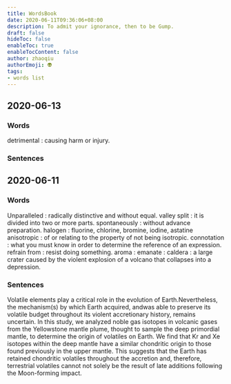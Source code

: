 ```yaml
---
title: WordsBook
date: 2020-06-11T09:36:06+08:00
description: To admit your ignorance, then to be Gump.
draft: false
hideToc: false
enableToc: true
enableTocContent: false
author: zhaoqiu
authorEmoji: 👽
tags: 
- words list
---
```


## 2020-06-13

### Words

detrimental : causing harm or injury.



### Sentences

## 2020-06-11

### Words

Unparalleled : radically distinctive and without equal.
valley
split : it is divided into two or more parts.
spontaneously : without advance preparation.
halogen : fluorine, chlorine, bromine, iodine, astatine
anisotropic : of or relating to the property of not being isotropic.
connotation : what you must know in order to determine the reference of an expression.
refrain from : resist doing something.
aroma :
emanate : 
caldera : a large crater caused by the violent explosion of a volcano that collapses into a depression.

### Sentences

Volatile elements play a critical role in the evolution of Earth.Nevertheless, the mechanism(s) by which Earth acquired, andwas able to preserve its volatile budget throughout its violent accretionary history, remains uncertain. In this study, we analyzed noble gas isotopes in volcanic gases from the Yellowstone mantle plume, thought to sample the deep primordial mantle, to determine the origin of volatiles on Earth. We find that Kr and Xe isotopes within the deep mantle have a similar chondritic origin to those found previously in the upper mantle. This suggests that the Earth has retained chondritic volatiles throughout the accretion and, therefore, terrestrial volatiles cannot not solely be the result of late additions following the Moon-forming impact.


